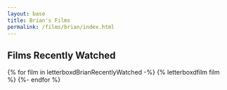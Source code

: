 ```yaml
---
layout: base
title: Brian's Films
permalink: /films/brian/index.html
---
```


## Films Recently Watched
<div class="filmshelf">
{% for film in letterboxdBrianRecentlyWatched -%}
    {% letterboxdfilm film %}
{%- endfor %}
</div>